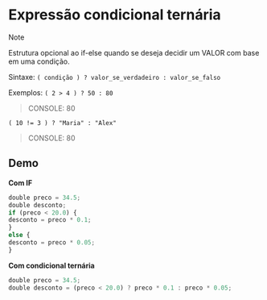 # Expressão condicional ternária
> [!NOTE]
> Estrutura opcional ao if-else quando se deseja decidir um VALOR com base em uma condição.


Sintaxe: 
`( condição ) ? valor_se_verdadeiro : valor_se_falso`


Exemplos:
`( 2 > 4 ) ? 50 : 80`
>CONSOLE: 80


`( 10 != 3 ) ? "Maria" : "Alex"`
>CONSOLE: 80


## Demo

**Com IF**
~~~Javascript
double preco = 34.5;
double desconto;
if (preco < 20.0) {
desconto = preco * 0.1;
}
else {
desconto = preco * 0.05;
}
~~~

**Com condicional ternária**
~~~Javascript
double preco = 34.5;
double desconto = (preco < 20.0) ? preco * 0.1 : preco * 0.05;
~~~
